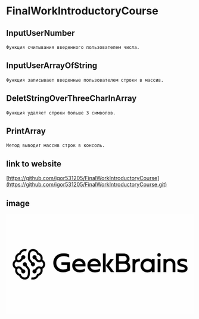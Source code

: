 # FinalWorkIntroductoryCourse

## InputUserNumber

```
Функция считывания введенного пользователем числа.
```

## InputUserArrayOfString

```
Функция записывает введенные пользователем строки в массив.
```

## DeletStringOverThreeCharInArray

```
Функция удаляет строки больше 3 символов.
```

## PrintArray

```
Метод выводит массив строк в консоль.
```

## link to website
[https://github.com/igor531205/FinalWorkIntroductoryCourse](https://github.com/igor531205/FinalWorkIntroductoryCourse.git)

## image
![geekbrains](geekbrains.jpg)
